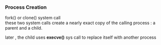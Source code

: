 ### Process Creation 
<p>fork() or clone() system call <br>
  these two system calls create a nearly exact copy of the calling process : a parent and a child. <br> </p>
  
  later , the  child uses **execve()** sys call to replace itself with another process
  
